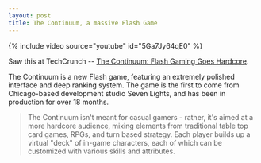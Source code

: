 ```yaml
---
layout: post
title: The Continuum, a massive Flash Game
---
```


{% include video source="youtube" id="5Ga7Jy64qE0" %}

Saw this at TechCrunch -- <a href="http://www.techcrunch.com/2008/07/11/the-continuum-flash-gaming-goes-hardcore/">The Continuum: Flash Gaming Goes Hardcore</a>.

The Continuum is a new Flash game, featuring an extremely polished interface and deep ranking system. The game is the first to come from Chicago-based development studio Seven Lights, and has been in production for over 18 months.

> The Continuum isn't meant for casual gamers - rather, it's aimed at a more hardcore audience, mixing elements from traditional table top card games, RPGs, and turn based strategy. Each player builds up a virtual "deck" of in-game characters, each of which can be customized with various skills and attributes.